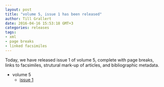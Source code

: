 ```yaml
---
layout: post
title: "volume 5, issue 1 has been released"
author: Till Grallert
date: 2016-04-16 15:53:18 GMT+3
categories: releases
tags:
- xml
- page breaks
- linked facsimiles
---
```


Today, we have released issue 1 of volume 5, complete with page breaks, links to facsimiles, strutural mark-up of articles, and bibliographic metadata.

- volume 5
    + [issue 1](https://rawgit.com/tillgrallert/digital-muqtabas/master/xml/oclc_4770057679-i_48.TEIP5.xml)